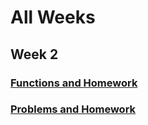 # All Weeks

## Week 2

### [Functions and Homework](docs/week-2/functions.md)

### [Problems and Homework](docs/week-2/problems.md)
